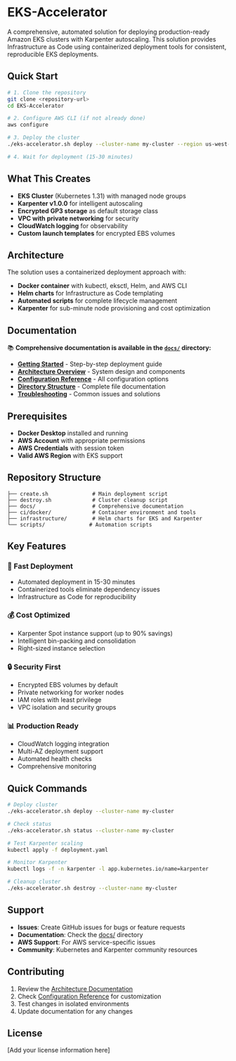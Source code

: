 # EKS-Accelerator

A comprehensive, automated solution for deploying production-ready Amazon EKS clusters with Karpenter autoscaling. This solution provides Infrastructure as Code using containerized deployment tools for consistent, reproducible EKS deployments.

## Quick Start

```bash
# 1. Clone the repository
git clone <repository-url>
cd EKS-Accelerator

# 2. Configure AWS CLI (if not already done)
aws configure

# 3. Deploy the cluster
./eks-accelerator.sh deploy --cluster-name my-cluster --region us-west-2

# 4. Wait for deployment (15-30 minutes)
```

## What This Creates

- **EKS Cluster** (Kubernetes 1.31) with managed node groups
- **Karpenter v1.0.0** for intelligent autoscaling
- **Encrypted GP3 storage** as default storage class
- **VPC with private networking** for security
- **CloudWatch logging** for observability
- **Custom launch templates** for encrypted EBS volumes

## Architecture

The solution uses a containerized deployment approach with:

- **Docker container** with kubectl, eksctl, Helm, and AWS CLI
- **Helm charts** for Infrastructure as Code templating
- **Automated scripts** for complete lifecycle management
- **Karpenter** for sub-minute node provisioning and cost optimization

## Documentation

📚 **Comprehensive documentation is available in the [`docs/`](docs/) directory:**

- **[Getting Started](docs/deployment-guide.md)** - Step-by-step deployment guide
- **[Architecture Overview](docs/architecture.md)** - System design and components
- **[Configuration Reference](docs/configuration.md)** - All configuration options
- **[Directory Structure](docs/directory-structure.md)** - Complete file documentation
- **[Troubleshooting](docs/troubleshooting.md)** - Common issues and solutions

## Prerequisites

- **Docker Desktop** installed and running
- **AWS Account** with appropriate permissions
- **AWS Credentials** with session token
- **Valid AWS Region** with EKS support

## Repository Structure

```
├── create.sh              # Main deployment script
├── destroy.sh             # Cluster cleanup script
├── docs/                  # Comprehensive documentation
├── ci/docker/             # Container environment and tools
├── infrastructure/        # Helm charts for EKS and Karpenter
└── scripts/              # Automation scripts
```

## Key Features

### 🚀 Fast Deployment
- Automated deployment in 15-30 minutes
- Containerized tools eliminate dependency issues
- Infrastructure as Code for reproducibility

### 💰 Cost Optimized
- Karpenter Spot instance support (up to 90% savings)
- Intelligent bin-packing and consolidation
- Right-sized instance selection

### 🔒 Security First
- Encrypted EBS volumes by default
- Private networking for worker nodes
- IAM roles with least privilege
- VPC isolation and security groups

### 📊 Production Ready
- CloudWatch logging integration
- Multi-AZ deployment support
- Automated health checks
- Comprehensive monitoring

## Quick Commands

```bash
# Deploy cluster
./eks-accelerator.sh deploy --cluster-name my-cluster

# Check status
./eks-accelerator.sh status --cluster-name my-cluster

# Test Karpenter scaling
kubectl apply -f deployment.yaml

# Monitor Karpenter
kubectl logs -f -n karpenter -l app.kubernetes.io/name=karpenter

# Cleanup cluster
./eks-accelerator.sh destroy --cluster-name my-cluster
```

## Support

- **Issues**: Create GitHub issues for bugs or feature requests
- **Documentation**: Check the [docs/](docs/) directory
- **AWS Support**: For AWS service-specific issues
- **Community**: Kubernetes and Karpenter community resources

## Contributing

1. Review the [Architecture Documentation](docs/architecture.md)
2. Check [Configuration Reference](docs/configuration.md) for customization
3. Test changes in isolated environments
4. Update documentation for any changes

## License

[Add your license information here]
